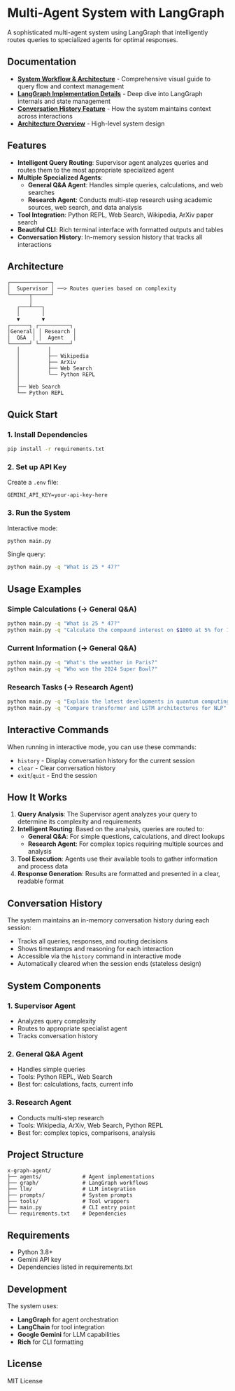 # Multi-Agent System with LangGraph

A sophisticated multi-agent system using LangGraph that intelligently routes queries to specialized agents for optimal responses.

## Documentation

- **[System Workflow & Architecture](docs/SYSTEM_WORKFLOW.md)** - Comprehensive visual guide to query flow and context management
- **[LangGraph Implementation Details](docs/LANGGRAPH_DETAILS.md)** - Deep dive into LangGraph internals and state management
- **[Conversation History Feature](docs/CONVERSATION_HISTORY.md)** - How the system maintains context across interactions
- **[Architecture Overview](docs/ARCHITECTURE.md)** - High-level system design

## Features

- **Intelligent Query Routing**: Supervisor agent analyzes queries and routes them to the most appropriate specialized agent
- **Multiple Specialized Agents**:
  - **General Q&A Agent**: Handles simple queries, calculations, and web searches
  - **Research Agent**: Conducts multi-step research using academic sources, web search, and data analysis
- **Tool Integration**: Python REPL, Web Search, Wikipedia, ArXiv paper search
- **Beautiful CLI**: Rich terminal interface with formatted outputs and tables
- **Conversation History**: In-memory session history that tracks all interactions

## Architecture

```
┌─────────────┐
│  Supervisor │ ──> Routes queries based on complexity
└──────┬──────┘
       │
   ┌───┴───┐
   │       │
   ▼       ▼
┌──────┐ ┌──────────┐
│General│ │ Research │
│  Q&A  │ │  Agent   │
└──────┘ └──────────┘
   │         │
   │         ├── Wikipedia
   │         ├── ArXiv
   │         ├── Web Search
   │         └── Python REPL
   │
   ├── Web Search
   └── Python REPL
```

## Quick Start

### 1. Install Dependencies

```bash
pip install -r requirements.txt
```

### 2. Set up API Key

Create a `.env` file:
```env
GEMINI_API_KEY=your-api-key-here
```

### 3. Run the System

Interactive mode:
```bash
python main.py
```

Single query:
```bash
python main.py -q "What is 25 * 47?"
```

## Usage Examples

### Simple Calculations (→ General Q&A)
```bash
python main.py -q "What is 25 * 47?"
python main.py -q "Calculate the compound interest on $1000 at 5% for 10 years"
```

### Current Information (→ General Q&A)
```bash
python main.py -q "What's the weather in Paris?"
python main.py -q "Who won the 2024 Super Bowl?"
```

### Research Tasks (→ Research Agent)
```bash
python main.py -q "Explain the latest developments in quantum computing"
python main.py -q "Compare transformer and LSTM architectures for NLP"
```

## Interactive Commands

When running in interactive mode, you can use these commands:

- `history` - Display conversation history for the current session
- `clear` - Clear conversation history
- `exit`/`quit` - End the session

## How It Works

1. **Query Analysis**: The Supervisor agent analyzes your query to determine its complexity and requirements
2. **Intelligent Routing**: Based on the analysis, queries are routed to:
   - **General Q&A**: For simple questions, calculations, and direct lookups
   - **Research Agent**: For complex topics requiring multiple sources and analysis
3. **Tool Execution**: Agents use their available tools to gather information and process data
4. **Response Generation**: Results are formatted and presented in a clear, readable format

## Conversation History

The system maintains an in-memory conversation history during each session:

- Tracks all queries, responses, and routing decisions
- Shows timestamps and reasoning for each interaction
- Accessible via the `history` command in interactive mode
- Automatically cleared when the session ends (stateless design)

## System Components

### 1. Supervisor Agent
- Analyzes query complexity
- Routes to appropriate specialist agent
- Tracks conversation history

### 2. General Q&A Agent
- Handles simple queries
- Tools: Python REPL, Web Search
- Best for: calculations, facts, current info

### 3. Research Agent
- Conducts multi-step research
- Tools: Wikipedia, ArXiv, Web Search, Python REPL
- Best for: complex topics, comparisons, analysis

## Project Structure

```
x-graph-agent/
├── agents/             # Agent implementations
├── graph/              # LangGraph workflows
├── llm/                # LLM integration
├── prompts/            # System prompts
├── tools/              # Tool wrappers
├── main.py             # CLI entry point
└── requirements.txt    # Dependencies
```

## Requirements

- Python 3.8+
- Gemini API key
- Dependencies listed in requirements.txt

## Development

The system uses:
- **LangGraph** for agent orchestration
- **LangChain** for tool integration
- **Google Gemini** for LLM capabilities
- **Rich** for CLI formatting

## License

MIT License 
